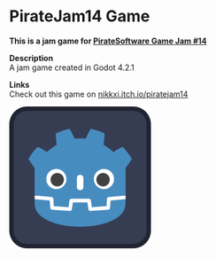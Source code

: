 # PirateJam14 Game
**This is a jam game for [PirateSoftware Game Jam #14](https://itch.io/jam/pirate)**    
    
    
**Description**    
A jam game created in Godot 4.2.1

**Links**    
Check out this game on [nikkxi.itch.io/piratejam14](https://nikkxi.itch.io/piratejam14)


![godot4](icon.svg)
